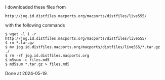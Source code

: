 I downloaded these files from

    http://jog.id.distfiles.macports.org/macports/distfiles/live555/

with the following commands

    $ wget -l 1 -r http://jog.id.distfiles.macports.org/macports/distfiles/live555/
    $ rm *.tar.gz
    $ mv jog.id.distfiles.macports.org/macports/distfiles/live555/*.tar.gz ./
    $ rm -rf jog.id.distfiles.macports.org
    $ m5sum -c files.md5
    $ md5sum *.tar.gz > files.md5

Done at 2024-05-19.
